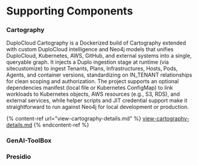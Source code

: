 # Supporting Components

### Cartography

DuploCloud Cartography is a Dockerized build of Cartography extended with custom DuploCloud intelligence and Neo4j models that unifies DuploCloud, Kubernetes, AWS, GitHub, and external systems into a single, queryable graph. It injects a Duplo ingestion stage at runtime (via sitecustomize) to ingest Tenants, Plans, Infrastructures, Hosts, Pods, Agents, and container versions, standardizing on IN\_TENANT relationships for clean scoping and authorization. The project supports an optional dependencies manifest (local file or Kubernetes ConfigMap) to link workloads to Kubernetes objects, AWS resources (e.g., S3, RDS), and external services, while helper scripts and JIT credential support make it straightforward to run against Neo4j for local development or production.

{% content-ref url="view-cartography-details.md" %}
[view-cartography-details.md](view-cartography-details.md)
{% endcontent-ref %}

### GenAI-ToolBox

### Presidio
